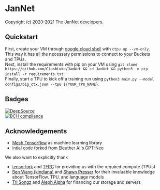 # JanNet

Copyright (c) 2020-2021 The JanNet developers.

## Quickstart

First, create your VM through [google cloud shell](https://ssh.cloud.google.com/) with `ctpu up --vm-only`. This way it has all the necessary permissions to connect to your Buckets and TPUs.\
Next, install the requirements with pip on your VM using `git clone https://github.com/ClashLuke/JanNet && cd JanNet && python3 -m pip install -r requirements.txt`.\
Finally, start a TPU to kick off a training run using `python3 main.py --model configs/big_ctx.json --tpu ${YOUR_TPU_NAME}`. 

## Badges

[![DeepSource](https://deepsource.io/gh/ClashLuke/JanNet.svg/?label=active+issues&show_trend=true)](https://deepsource.io/gh/ClashLuke/JanNet/?ref=repository-badge) \
[![BCH compliance](https://bettercodehub.com/edge/badge/ClashLuke/JanNet?branch=master)](https://bettercodehub.com/)

## Acknowledgements

* [Mesh Tensorflow](https://github.com/tensorflow/mesh/) as machine learning library
* Intial code forked from [Eleuther AI's GPT-Neo](https://github.com/EleutherAI/gpt-neo)

We also want to explicitly thank 
* [tensorfork](https://www.tensorfork.com/) and [TFRC](https://www.tensorflow.org/tfrc) for providing us with the required compute (TPUs)
* [Ben Wang (kindiana)](https://github.com/kingoflolz) and [Shawn Presser](https://twitter.com/theshawwn) for their invaluable knowledge about TensorFlow, TPU, and language models 
* [Tri Songz](https://github.com/trisongz/) and [Aleph Alpha](https://aleph-alpha.de/) for financing our storage and servers
